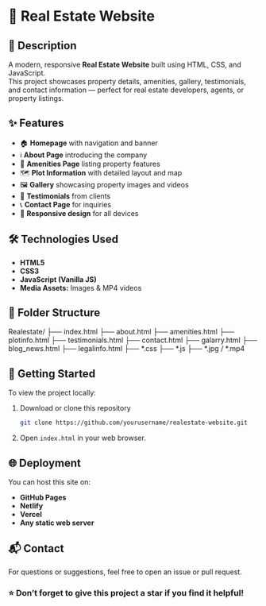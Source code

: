 # 🏡 Real Estate Website

## 📖 Description
A modern, responsive **Real Estate Website** built using HTML, CSS, and JavaScript.  
This project showcases property details, amenities, gallery, testimonials, and contact information — perfect for real estate developers, agents, or property listings.

## ✨ Features
- 🏠 **Homepage** with navigation and banner  
- ℹ️ **About Page** introducing the company  
- 🌳 **Amenities Page** listing property features  
- 🗺️ **Plot Information** with detailed layout and map  
- 🖼️ **Gallery** showcasing property images and videos  
- 💬 **Testimonials** from clients  
- 📞 **Contact Page** for inquiries  
- 📱 **Responsive design** for all devices  

## 🛠️ Technologies Used
- **HTML5**  
- **CSS3**  
- **JavaScript (Vanilla JS)**  
- **Media Assets:** Images & MP4 videos  

## 📂 Folder Structure

Realestate/
├── index.html
├── about.html
├── amenities.html
├── plotinfo.html
├── testimonials.html
├── contact.html
├── galarry.html
├── blog_news.html
├── legalinfo.html
├── *.css
├── *.js
├── *.jpg / *.mp4


## 🚀 Getting Started
To view the project locally:
1. Download or clone this repository  
   ```bash
   git clone https://github.com/yourusername/realestate-website.git

2. Open `index.html` in your web browser.

## 🌐 Deployment

You can host this site on:

* **GitHub Pages**
* **Netlify**
* **Vercel**
* **Any static web server**

## 📬 Contact

For questions or suggestions, feel free to open an issue or pull request.

### ⭐ Don’t forget to give this project a star if you find it helpful!


